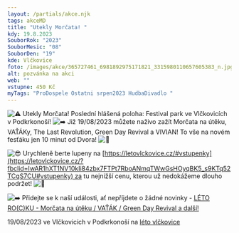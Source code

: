 ```yaml
---
layout: /partials/akce.njk
tags: akceMD
title: "Utekly Morčata! "
kdy: 19.8.2023
SouborRok: "2023"
SouborMesic: "08"
SouborDen: "19"
kde: Vlčkovice
foto: /images/akce/365727461_6981892975171821_3315980110657605383_n.jpg
alt: pozvánka na akci
web: ""
vstupne: 450 Kč
myTags: "ProDospele Ostatni srpen2023 HudbaDivadlo "
---
```

<!--StartFragment-->

![⚠️](https://static.xx.fbcdn.net/images/emoji.php/v9/tdc/1/16/26a0.png) Utekly Morčata! Poslední hlášená poloha: Festival park ve Vlčkovicích v Podkrkonoší! ![➡️](https://static.xx.fbcdn.net/images/emoji.php/v9/t9e/1/16/27a1.png) Již 19/08/2023 můžete naživo zažít Morčata na útěku, VAŤÁKy, The Last Revolution, Green Day Revival a VIVIAN! To vše na novém fesťáku jen 10 minut od Dvora! ![🤩](https://static.xx.fbcdn.net/images/emoji.php/v9/t58/1/16/1f929.png)

![😎](https://static.xx.fbcdn.net/images/emoji.php/v9/t83/1/16/1f60e.png) Urychleně berte lupeny na [https://letovlckovice.cz/#vstupenky](https://letovlckovice.cz/?fbclid=IwAR1hXT1NV10kIi84zbx7FTPt7RboANmqTWwGsHOyqBK5_s9KTq52TCqS7CU#vstupenky) za tu nejnižší cenu, kterou už nedokážeme dlouho podržet! ![🫢](https://static.xx.fbcdn.net/images/emoji.php/v9/ta6/1/16/1fae2.png)

![➡️](https://static.xx.fbcdn.net/images/emoji.php/v9/t9e/1/16/27a1.png) Přidejte se k naší události, ať nepříjdete o žádné novinky - [LÉTO RO(C)KU - Morčata na útěku / VAŤÁK / Green Day Revival a další!](https://www.facebook.com/events/949881642914068/?__cft__[0]=AZXTisCWSZuIxg6gS2P5oVZ10K1U3t6g2HyQJaahAycOPKhePMaHjxnr1wzZ2Q68krY-y0pcORYg-2Iyw_BEsDcWvpK72BbkBkz7vQltUQ3607VPwDAElrSz9Q9zyperGYeosmXnBdkldeahqrc0mpb6&__tn__=-UK-R)

19/08/2023 ve Vlčkovicích v Podkrkonoší na [léto vlčkovice](https://www.facebook.com/groups/876384045724925/user/100094407048436/?__cft__[0]=AZXTisCWSZuIxg6gS2P5oVZ10K1U3t6g2HyQJaahAycOPKhePMaHjxnr1wzZ2Q68krY-y0pcORYg-2Iyw_BEsDcWvpK72BbkBkz7vQltUQ3607VPwDAElrSz9Q9zyperGYeosmXnBdkldeahqrc0mpb6&__tn__=-UK-R)

<!--EndFragment-->